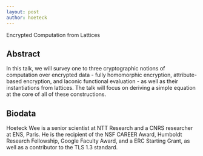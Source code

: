 ```yaml
---
layout: post
author: hoeteck
---
```

Encrypted Computation from Lattices

## Abstract
In this talk, we will survey one to three cryptographic notions of computation over encrypted data - fully homomorphic encryption, attribute-based encryption, and laconic functional evaluation - as well as their instantiations from lattices. The talk will focus on deriving a simple equation at the core of all of these constructions. 

## Biodata
Hoeteck Wee is a senior scientist at NTT Research and a CNRS researcher at ENS, Paris. He is the recipient of the NSF CAREER Award, Humboldt Research Fellowship, Google Faculty Award, and a ERC Starting Grant, as well as a contributor to the TLS 1.3 standard.


